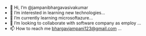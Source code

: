- 👋 Hi, I’m @jampanibhargavasivakumar
- 👀 I’m interested in learning new technologies...
- 🌱 I’m currently learning  microsoftazure...
- 💞️ I’m looking to collaborate with software company as employ ...
- 📫 How to reach me bhargavjampani123@gmail.com ...

<!---
jampanibhargav/jampanibhargav is a ✨ special ✨ repository because its `README.md` (this file) appears on your GitHub profile.
You can click the Preview link to take a look at your changes.
--->
